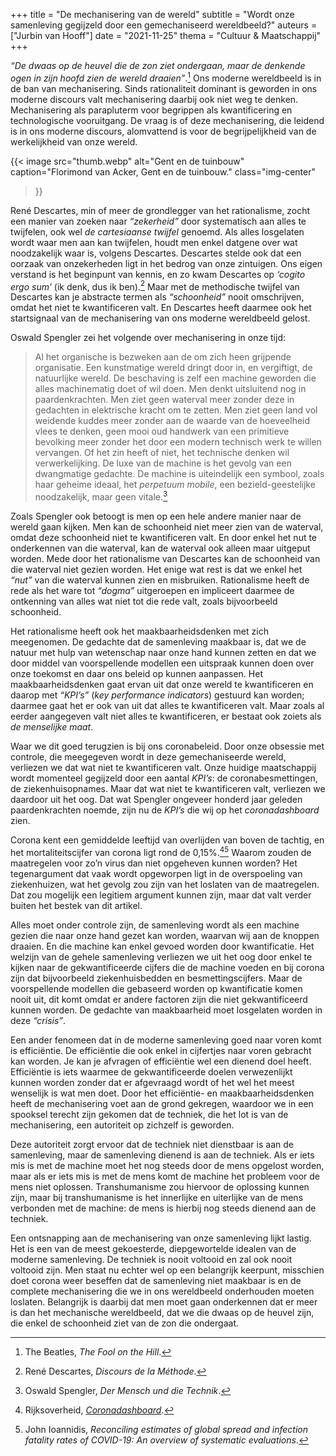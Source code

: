 +++
title    = "De mechanisering van de wereld"
subtitle = "Wordt onze samenleving gegijzeld door een gemechaniseerd wereldbeeld?"
auteurs  = ["Jurbin van Hooff"]
date     = "2021-11-25"
thema    = "Cultuur & Maatschappij"
+++


_“De dwaas op de heuvel die de zon ziet ondergaan, maar de denkende ogen in zijn hoofd zien de wereld draaien”_.[^1] Ons moderne wereldbeeld is in de ban van mechanisering. Sinds rationaliteit dominant is geworden in ons moderne discours valt mechanisering daarbij ook niet weg te denken. Mechanisering als parapluterm voor begrippen als kwantificering en technologische vooruitgang. De vraag is of deze mechanisering, die leidend is in ons moderne discours, alomvattend is voor de begrijpelijkheid van de werkelijkheid van onze wereld. 

{{< image
	src="thumb.webp"
	alt="Gent en de tuinbouw"
	caption="Florimond van Acker, Gent en de tuinbouw."
	class="img-center"
>}}

René Descartes, min of meer de grondlegger van het rationalisme, zocht een manier van zoeken naar _“zekerheid”_ door systematisch aan alles te twijfelen, ook wel _de cartesiaanse twijfel_ genoemd. Als alles losgelaten wordt waar men aan kan twijfelen, houdt men enkel datgene over wat noodzakelijk waar is, volgens Descartes. Descartes stelde ook dat een oorzaak van onzekerheden ligt in het bedrog van onze zintuigen. Ons eigen verstand is het beginpunt van kennis, en zo kwam Descartes op _‘cogito ergo sum’_ (ik denk, dus ik ben).[^2] Maar met de methodische twijfel van Descartes kan je abstracte termen als _“schoonheid”_ nooit omschrijven, omdat het niet te kwantificeren valt. En Descartes heeft daarmee ook het startsignaal van de mechanisering van ons moderne wereldbeeld gelost. 

Oswald Spengler zei het volgende over mechanisering in onze tijd:

>Al het organische is bezweken aan de om zich heen grijpende organisatie. Een kunstmatige wereld dringt door in, en vergiftigt, de natuurlijke wereld. De beschaving is zelf een machine geworden die alles machinematig doet of wil doen. Men denkt uitsluitend nog in paardenkrachten. Men ziet geen waterval meer zonder deze in gedachten in elektrische kracht om te zetten. Men ziet geen land vol weidende kuddes meer zonder aan de waarde van de hoeveelheid vlees te denken, geen mooi oud handwerk van een primitieve bevolking meer zonder het door een modern technisch werk te willen vervangen. Of het zin heeft of niet, het technische denken wil verwerkelijking. De luxe van de machine is het gevolg van een dwangmatige gedachte. De machine is uiteindelijk een symbool, zoals haar geheime ideaal, het _perpetuum mobile_, een bezield-geestelijke noodzakelijk, maar geen vitale.[^3]

Zoals Spengler ook betoogt is men op een hele andere manier naar de wereld gaan kijken. Men kan de schoonheid niet meer zien van de waterval, omdat deze schoonheid niet te kwantificeren valt. En door enkel het nut te onderkennen van die waterval, kan de waterval ook alleen maar uitgeput worden. Mede door het rationalisme van Descartes kan de schoonheid van die waterval niet gezien worden. Het enige wat rest is dat we enkel het _“nut”_ van die waterval kunnen zien en misbruiken. Rationalisme heeft de rede als het ware tot _“dogma”_ uitgeroepen en impliceert daarmee de ontkenning van alles wat niet tot die rede valt, zoals bijvoorbeeld schoonheid.

Het rationalisme heeft ook het maakbaarheidsdenken met zich meegenomen. De gedachte dat de samenleving maakbaar is, dat we de natuur met hulp van wetenschap naar onze hand kunnen zetten en dat we door middel van voorspellende modellen een uitspraak kunnen doen over onze toekomst en daar ons beleid op kunnen aanpassen. Het maakbaarheidsdenken gaat ervan uit dat onze wereld te kwantificeren en daarop met _“KPI’s”_ (_key performance indicators_) gestuurd kan worden; daarmee gaat het er ook van uit dat alles te kwantificeren valt. Maar zoals al eerder aangegeven valt niet alles te kwantificeren, er bestaat ook zoiets als _de menselijke maat_. 

Waar we dit goed terugzien is bij ons coronabeleid. Door onze obsessie met controle, die meegegeven wordt in deze gemechaniseerde wereld, verliezen we dat wat niet te kwantificeren valt. Onze huidige maatschappij wordt momenteel gegijzeld door een aantal _KPI’s_: de coronabesmettingen, de ziekenhuisopnames. Maar dat wat niet te kwantificeren valt, verliezen we daardoor uit het oog. Dat wat Spengler ongeveer honderd jaar geleden paardenkrachten noemde, zijn nu de _KPI’s_ die wij op het _coronadashboard_ zien.

Corona kent een gemiddelde leeftijd van overlijden van boven de tachtig, en het mortaliteitscijfer van corona ligt rond de 0,15%.[^4][^5] Waarom zouden de maatregelen voor zo’n virus dan niet opgeheven kunnen worden? Het tegenargument dat vaak wordt opgeworpen ligt in de overspoeling van ziekenhuizen, wat het gevolg zou zijn van het loslaten van de maatregelen. Dat zou mogelijk een legitiem argument kunnen zijn, maar dat valt verder buiten het bestek van dit artikel.

Alles moet onder controle zijn, de samenleving wordt als een machine gezien die naar onze hand gezet kan worden, waarvan wij aan de knoppen draaien. En die machine kan enkel gevoed worden door kwantificatie. Het welzijn van de gehele samenleving verliezen we uit het oog door enkel te kijken naar de gekwantificeerde cijfers die de machine voeden en bij corona zijn dat bijvoorbeeld ziekenhuisbedden en besmettingscijfers. Maar de voorspellende modellen die gebaseerd worden op kwantificatie komen nooit uit, dit komt omdat er andere factoren zijn die niet gekwantificeerd kunnen worden. De gedachte van maakbaarheid moet losgelaten worden in deze _“crisis”_.

Een ander fenomeen dat in de moderne samenleving goed naar voren komt is efficiëntie. De efficiëntie die ook enkel in cijfertjes naar voren gebracht kan worden. Je kan je afvragen of efficiëntie wel een dienend doel heeft. Efficiëntie is iets waarmee de gekwantificeerde doelen verwezenlijkt kunnen worden zonder dat er afgevraagd wordt of het wel het meest wenselijk is wat men doet. Door het efficiëntie- en maakbaarheidsdenken heeft de mechanisering voet aan de grond gekregen, waardoor we in een spooksel terecht zijn gekomen dat de techniek, die het lot is van de mechanisering, een autoriteit op zichzelf is geworden. 

Deze autoriteit zorgt ervoor dat de techniek niet dienstbaar is aan de samenleving, maar de samenleving dienend is aan de techniek. Als er iets mis is met de machine moet het nog steeds door de mens opgelost worden, maar als er iets mis is met de mens komt de machine het probleem voor de mens niet oplossen. Transhumanisme zou hiervoor de oplossing kunnen zijn, maar bij transhumanisme is het innerlijke en uiterlijke van de mens verbonden met de machine: de mens is hierbij nog steeds dienend aan de techniek.

Een ontsnapping aan de mechanisering van onze samenleving lijkt lastig. Het is een van de meest gekoesterde, diepgewortelde idealen van de moderne samenleving. De techniek is nooit voltooid en zal ook nooit voltooid zijn. Men staat nu echter wel op een belangrijk keerpunt, misschien doet corona weer beseffen dat de samenleving niet maakbaar is en de complete mechanisering die we in ons wereldbeeld onderhouden moeten loslaten. Belangrijk is daarbij dat men moet gaan onderkennen dat er meer is dan het mechanische wereldbeeld, dat we die dwaas op de heuvel zijn, die enkel de schoonheid ziet van de zon die ondergaat.


[^1]: The Beatles, _The Fool on the Hill_.
[^2]: René Descartes, _Discours de la Méthode_.
[^3]: Oswald Spengler, _Der Mensch und die Technik_.
[^4]: Rijksoverheid, _[Coronadashboard](https://coronadashboard.rijksoverheid.nl/landelijk/sterfte)_.
[^5]: John Ioannidis, _Reconciling estimates of global spread and infection fatality rates of COVID-19: An overview of systematic evaluations_.
